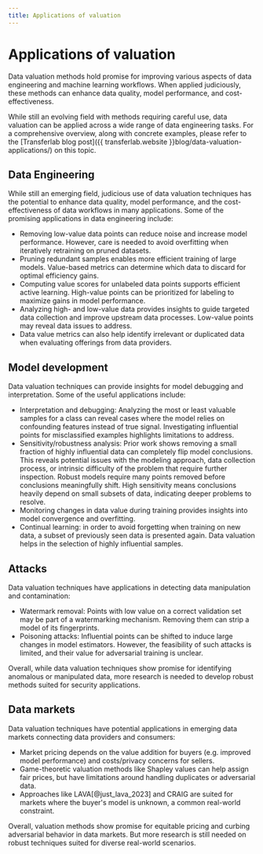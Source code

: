 ```yaml
---
title: Applications of valuation
---
```


# Applications of valuation

Data valuation methods hold promise for improving various aspects
of data engineering and machine learning workflows. When applied judiciously,
these methods can enhance data quality, model performance, and cost-effectiveness.

While still an evolving field with methods requiring careful use, data valuation can
be applied across a wide range of data engineering tasks. For a comprehensive
overview, along with concrete examples, please refer to the [Transferlab blog
post]({{ transferlab.website }}blog/data-valuation-applications/) on this topic.

## Data Engineering

While still an emerging field, judicious use of data valuation techniques
has the potential to enhance data quality, model performance,
and the cost-effectiveness of data workflows in many applications. 
Some of the promising applications in data engineering include:

- Removing low-value data points can reduce noise and increase model performance.
  However, care is needed to avoid overfitting when iteratively retraining on pruned datasets.
- Pruning redundant samples enables more efficient training of large models.
  Value-based metrics can determine which data to discard for optimal efficiency gains.
- Computing value scores for unlabeled data points supports efficient active learning.
  High-value points can be prioritized for labeling to maximize gains in model performance.
- Analyzing high- and low-value data provides insights to guide targeted data collection
  and improve upstream data processes. Low-value points may reveal data issues to address.
- Data value metrics can also help identify irrelevant or duplicated data
  when evaluating offerings from data providers.

## Model development

Data valuation techniques can provide insights for model debugging and interpretation.
Some of the useful applications include:

- Interpretation and debugging: Analyzing the most or least valuable samples
  for a class can reveal cases where the model relies on confounding features
  instead of true signal. Investigating influential points for misclassified examples
  highlights limitations to address.
- Sensitivity/robustness analysis: Prior work shows removing a small fraction
  of highly influential data can completely flip model conclusions.
  This reveals potential issues with the modeling approach, data collection process,
  or intrinsic difficulty of the problem that require further inspection.
  Robust models require many points removed before conclusions meaningfully shift.
  High sensitivity means conclusions heavily depend on small subsets of data,
  indicating deeper problems to resolve.
- Monitoring changes in data value during training provides insights into
  model convergence and overfitting.
- Continual learning: in order to avoid forgetting when training on new data,
  a subset of previously seen data is presented again. Data valuation helps
  in the selection of highly influential samples.

## Attacks

Data valuation techniques have applications in detecting data manipulation and contamination:

- Watermark removal: Points with low value on a correct validation set may be
  part of a watermarking mechanism. Removing them can strip a model of its fingerprints.
- Poisoning attacks: Influential points can be shifted to induce large changes
  in model estimators. However, the feasibility of such attacks is limited,
  and their value for adversarial training is unclear.

Overall, while data valuation techniques show promise for identifying anomalous
or manipulated data, more research is needed to develop robust methods suited
for security applications.

## Data markets

Data valuation techniques have potential applications in emerging data markets
connecting data providers and consumers:

- Market pricing depends on the value addition for buyers
  (e.g. improved model performance) and costs/privacy concerns for sellers.
- Game-theoretic valuation methods like Shapley values can help assign fair prices,
  but have limitations around handling duplicates or adversarial data.
- Approaches like LAVA[@just_lava_2023] and CRAIG are suited for markets where the buyer's model
  is unknown, a common real-world constraint.

Overall, valuation methods show promise for equitable pricing and curbing
adversarial behavior in data markets. But more research is still needed
on robust techniques suited for diverse real-world scenarios.
